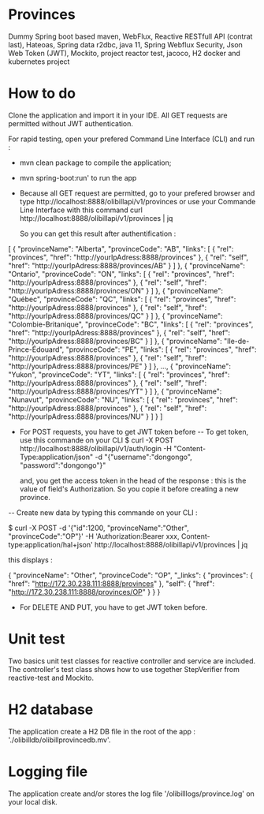 # Provinces
Dummy Spring boot based maven, WebFlux, Reactive RESTfull API (contrat last), Hateoas, Spring data r2dbc, java 11, Spring Webflux Security, Json Web Token (JWT), Mockito, project reactor test, jacoco, H2 docker and kubernetes project

# How to do
Clone the application and import it in your IDE. 
All GET requests are permitted without JWT authentication. 

For rapid testing, open your prefered Command Line Interface (CLI) and run : 
- mvn clean package to compile the application;

- mvn spring-boot:run' to run the app 
	
- Because all GET request are permitted, go to your prefered browser and type http://localhost:8888/olibillapi/v1/provinces or use your Commande Line Interface with this command 
  curl http://localhost:8888/olibillapi/v1/provinces | jq
  
  So you can get this result after authentification :
  
 [
  {
    "provinceName": "Alberta",
    "provinceCode": "AB",
    "links": [
      {
        "rel": "provinces",
        "href": "http://yourIpAdress:8888/provinces"
      },
      {
        "rel": "self",
        "href": "http://yourIpAdress:8888/provinces/AB"
      }
    ]
  },
  {
    "provinceName": "Ontario",
    "provinceCode": "ON",
    "links": [
      {
        "rel": "provinces",
        "href": "http://yourIpAdress:8888/provinces"
      },
      {
        "rel": "self",
        "href": "http://yourIpAdress:8888/provinces/ON"
      }
    ]
  },
  {
    "provinceName": "Québec",
    "provinceCode": "QC",
    "links": [
      {
        "rel": "provinces",
        "href": "http://yourIpAdress:8888/provinces"
      },
      {
        "rel": "self",
        "href": "http://yourIpAdress:8888/provinces/QC"
      }
    ]
  },
  {
    "provinceName": "Colombie-Britanique",
    "provinceCode": "BC",
    "links": [
      {
        "rel": "provinces",
        "href": "http://yourIpAdress:8888/provinces"
      },
      {
        "rel": "self",
        "href": "http://yourIpAdress:8888/provinces/BC"
      }
    ]
  },
  {
    "provinceName": "Ile-de-Prince-Édouard",
    "provinceCode": "PE",
    "links": [
      {
        "rel": "provinces",
        "href": "http://yourIpAdress:8888/provinces"
      },
      {
        "rel": "self",
        "href": "http://yourIpAdress:8888/provinces/PE"
      }
    ]
  },
  ...,
  {
    "provinceName": "Yukon",
    "provinceCode": "YT",
    "links": [
      {
        "rel": "provinces",
        "href": "http://yourIpAdress:8888/provinces"
      },
      {
        "rel": "self",
        "href": "http://yourIpAdress:8888/provinces/YT"
      }
    ]
  },
  {
    "provinceName": "Nunavut",
    "provinceCode": "NU",
    "links": [
      {
        "rel": "provinces",
        "href": "http://yourIpAdress:8888/provinces"
      },
      {
        "rel": "self",
        "href": "http://yourIpAdress:8888/provinces/NU"
      }
    ]
  }
 ]
  

- For POST requests, you have to get JWT token before
-- To get token, use this commande on your CLI
   $ curl -X POST http://localhost:8888/olibillapi/v1/auth/login -H "Content-Type:application/json" -d "{\"username\":\"dongongo\", \"password\":\"dongongo\"}"
 
   and, you get the access token in the head of the response : this is the value of field's Authorization. So you copie it before creating a new province.

 -- Create new data by typing this commande on your CLI :

 $ curl -X POST  -d '{"id":1200, "provinceName":"Other", "provinceCode":"OP"}' -H 'Authorization:Bearer xxx, Content-type:application/hal+json'  http://localhost:8888/olibillapi/v1/provinces | jq

this displays :

{
  "provinceName": "Other",
  "provinceCode": "OP",
  "_links": {
    "provinces": {
      "href": "http://172.30.238.111:8888/provinces"
    },
    "self": {
      "href": "http://172.30.238.111:8888/provinces/OP"
    }
  }
} 

- For DELETE AND PUT, you have to get JWT token before.
 

# Unit test
Two basics unit test classes for reactive controller and service are included.
The controller's test class shows how to use together StepVerifier from reactive-test and Mockito.

# H2 database 
The application create a H2 DB file in the root of the app : './olibilldb/olibillprovincedb.mv'.

# Logging file
The application create and/or stores the log file '/olibilllogs/province.log' on your local disk. 
